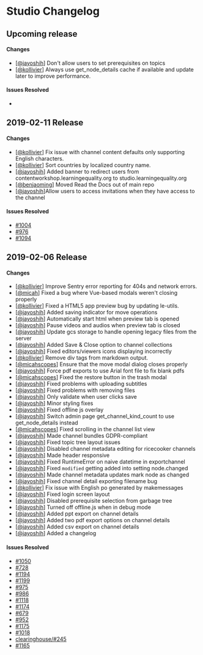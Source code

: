 # Studio Changelog

## Upcoming release
#### Changes
* [[@jayoshih](https://github.com/jayoshih)] Don't allow users to set prerequisites on topics
* [[@kollivier](https://github.com/kollivier)] Always use get_node_details cache if available and update later to improve performance.

#### Issues Resolved
* 

## 2019-02-11 Release
#### Changes
* [[@kollivier](https://github.com/kollivier)] Fix issue with channel content defaults only supporting English characters.
* [[@kollivier](https://github.com/kollivier)] Sort countries by localized country name.
* [[@jayoshih](https://github.com/jayoshih)] Added banner to redirect users from contentworkshop.learningequality.org to studio.learningequality.org
* [[@benjaoming](https://github.com/benjaoming)] Moved Read the Docs out of main repo
* [[@jayoshih](https://github.com/jayoshih)]Allow users to access invitations when they have access to the channel



#### Issues Resolved
* [#1004](https://github.com/learningequality/studio/issues/1004)
* [#976](https://github.com/learningequality/studio/issues/976)
* [#1094](https://github.com/learningequality/studio/issues/1094)


## 2019-02-06 Release
#### Changes
* [[@kollivier](https://github.com/kollivier)] Improve Sentry error reporting for 404s and network errors.
* [[@micah](https://github.com/micahscopes)] Fixed a bug where Vue-based modals weren't closing properly
* [[@kollivier](https://github.com/kollivier)] Fixed a HTML5 app preview bug by updating le-utils.
* [[@jayoshih](https://github.com/jayoshih)] Added saving indicator for move operations
* [[@jayoshih](https://github.com/jayoshih)] Automatically start html when preview tab is opened
* [[@jayoshih](https://github.com/jayoshih)] Pause videos and audios when preview tab is closed
* [[@jayoshih](https://github.com/jayoshih)] Update gcs storage to handle opening legacy files from the server
* [[@jayoshih](https://github.com/jayoshih)] Added Save & Close option to channel collections
* [[@jayoshih](https://github.com/jayoshih)] Fixed editors/viewers icons displaying incorrectly
* [[@kollivier](https://github.com/kollivier)] Remove div tags from markdown output.
* [[@micahscopes](https://github.com/micahscopes)] Ensure that the move modal dialog closes properly
* [[@jayoshih](https://github.com/jayoshih)] Force pdf exports to use Arial font file to fix blank pdfs
* [[@micahscopes](https://github.com/micahscopes)] Fixed the restore button in the trash modal
* [[@jayoshih](https://github.com/jayoshih)] Fixed problems with uploading subtitles
* [[@jayoshih](https://github.com/jayoshih)] Fixed problems with removing files
* [[@jayoshih](https://github.com/jayoshih)] Only validate when user clicks save
* [[@jayoshih](https://github.com/jayoshih)] Minor styling fixes
* [[@jayoshih](https://github.com/jayoshih)] Fixed offline js overlay
* [[@jayoshih](https://github.com/jayoshih)] Switch admin page get_channel_kind_count to use get_node_details instead
* [[@micahscopes](https://github.com/micahscopes)] Fixed scrolling in the channel list view
* [[@jayoshih](https://github.com/jayoshih)] Made channel bundles GDPR-compliant
* [[@jayoshih](https://github.com/jayoshih)] Fixed topic tree layout issues
* [[@jayoshih](https://github.com/jayoshih)] Disabled channel metadata editing for ricecooker channels
* [[@jayoshih](https://github.com/jayoshih)] Made header responsive
* [[@jayoshih](https://github.com/jayoshih)] Fixed RuntimeError on naive datetime in exportchannel
* [[@jayoshih](https://github.com/jayoshih)] Fixed `modified` getting added into setting node.changed
* [[@jayoshih](https://github.com/jayoshih)] Made channel metadata updates mark node as changed
* [[@jayoshih](https://github.com/jayoshih)] Fixed channel detail exporting filename bug
* [[@kollivier](https://github.com/kollivier)] Fix issue with English po generated by makemessages
* [[@jayoshih](https://github.com/jayoshih)] Fixed login screen layout
* [[@jayoshih](https://github.com/jayoshih)] Disabled prerequisite selection from garbage tree
* [[@jayoshih](https://github.com/jayoshih)] Turned off offline.js when in debug mode
* [[@jayoshih](https://github.com/jayoshih)] Added ppt export on channel details
* [[@jayoshih](https://github.com/jayoshih)] Added two pdf export options on channel details
* [[@jayoshih](https://github.com/jayoshih)] Added csv export on channel details
* [[@jayoshih](https://github.com/jayoshih)] Added a changelog


#### Issues Resolved
* [#1050](https://github.com/learningequality/studio/issues/1050)
* [#728](https://github.com/learningequality/studio/issues/728)
* [#1194](https://github.com/learningequality/studio/issues/1194)
* [#1199](https://github.com/learningequality/studio/issues/1199)
* [#975](https://github.com/learningequality/studio/issues/975)
* [#986](https://github.com/learningequality/studio/issues/986)
* [#1118](https://github.com/learningequality/studio/issues/1118)
* [#1174](https://github.com/learningequality/studio/issues/1174)
* [#679](https://github.com/learningequality/studio/issues/679)
* [#952](https://github.com/learningequality/studio/issues/952)
* [#1175](https://github.com/learningequality/studio/issues/1175)
* [#1018](https://github.com/learningequality/studio/issues/1018)
* [clearinghouse/#245](https://github.com/learningequality/clearinghouse/issues/245)
* [#1165](https://github.com/learningequality/studio/issues/1165)
